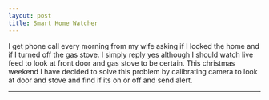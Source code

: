 ```yaml
---
layout: post
title: Smart Home Watcher
---
```


I get phone call every morning from my wife asking if I locked the home and if I turned off the gas stove. I simply reply yes although I should watch live feed to look at front door and gas stove to be certain. This christmas weekend I have decided to solve this problem by calibrating camera to look at door and stove and find if its on or off and send alert.   

---
